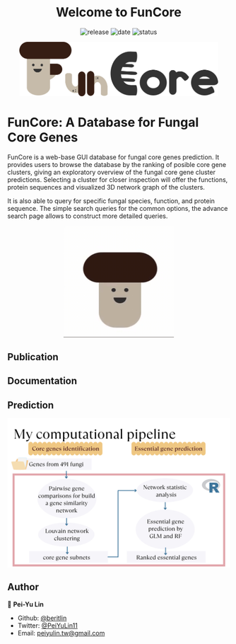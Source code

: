<h1 align="center"> Welcome to FunCore </h1>

<p align="center">
  <a>
    <img alt="release" src="https://img.shields.io/github/release-date/beritlin/FunCore" target="_blank" />
  </a>
  <a>
    <img alt="date" src="https://img.shields.io/github/last-commit/beritlin/FunCore" target="_blank" />
  </a>
  <a>
    <img alt="status" src="https://img.shields.io/badge/status-on_going-lightgrey.svg" target="_blank" />
  </a>
</p>
<p align="center"> 
<img src="Logo.png" width=450/>
</p>

# FunCore:  A Database for Fungal Core Genes

FunCore is a web-base GUI database for fungal core genes prediction. It provides users to browse the database by the ranking of posible core gene clusters, giving an exploratory overview of the fungal core gene cluster predictions. Selecting a cluster for closer inspection will offer the functions, protein sequences and visualized 3D network graph of the clusters.

It is also able to query for specific fungal species, function, and protein sequence. The simple search queries for the common options, the advance search page allows to construct more detailed queries.



<p align="center"> 
<img src="Logo.gif" width=250/>
</p>



## Publication



## Documentation



## Prediction

<p align="center"> 
<img src="Pipeline.png" />
</p>



## Author

🥀  **Pei-Yu Lin**

- Github: [@beritlin](https://github.com/beritlin)
- Twitter: [@PeiYuLin11](https://twitter.com/PeiYuLin11) 
- Email: peiyulin.tw@gmail.com

